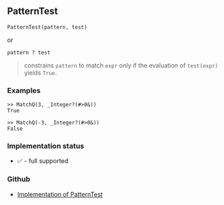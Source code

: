 ## PatternTest

```
PatternTest(pattern, test)
```

or

```
pattern ? test
```

> constrains `pattern` to match `expr` only if the evaluation of `test(expr)` yields `True`.
 
### Examples

```
>> MatchQ(3, _Integer?(#>0&))
True
	 
>> MatchQ(-3, _Integer?(#>0&))
False
```






### Implementation status

* &#x2705; - full supported

### Github

* [Implementation of PatternTest](https://github.com/axkr/symja_android_library/blob/master/symja_android_library/matheclipse-core/src/main/java/org/matheclipse/core/builtin/PatternMatching.java#L1484) 
